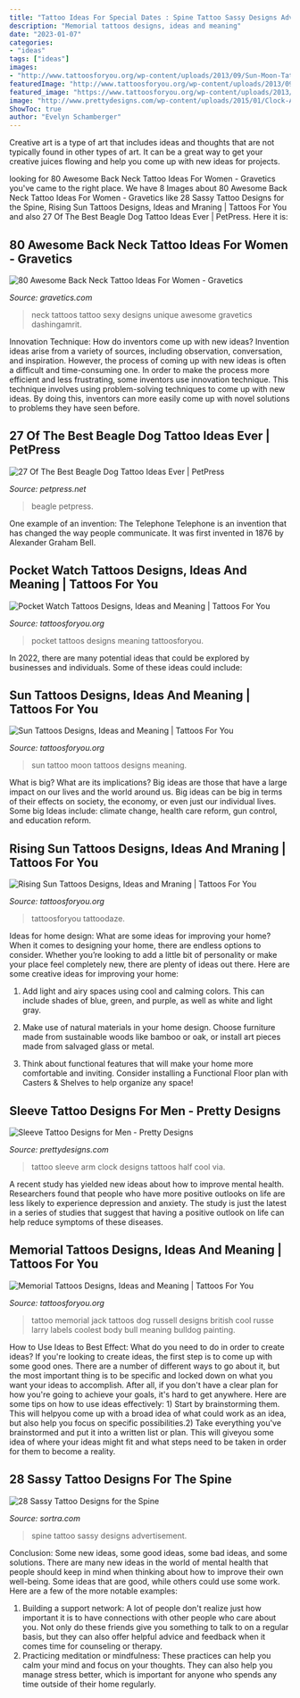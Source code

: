 ```yaml
---
title: "Tattoo Ideas For Special Dates : Spine Tattoo Sassy Designs Advertisement"
description: "Memorial tattoos designs, ideas and meaning"
date: "2023-01-07"
categories:
- "ideas"
tags: ["ideas"]
images:
- "http://www.tattoosforyou.org/wp-content/uploads/2013/09/Sun-Moon-Tattoo.jpg"
featuredImage: "http://www.tattoosforyou.org/wp-content/uploads/2013/09/Sun-Moon-Tattoo.jpg"
featured_image: "https://www.tattoosforyou.org/wp-content/uploads/2013/11/Pocket-Watch-Tattoos.jpg"
image: "http://www.prettydesigns.com/wp-content/uploads/2015/01/Clock-Arm-Tattoo.jpg"
ShowToc: true
author: "Evelyn Schamberger"
---
```



Creative art is a type of art that includes ideas and thoughts that are not typically found in other types of art. It can be a great way to get your creative juices flowing and help you come up with new ideas for projects.

	

		
looking for 80 Awesome Back Neck Tattoo Ideas For Women - Gravetics you've came to the right place. We have 8 Images about 80 Awesome Back Neck Tattoo Ideas For Women - Gravetics like 28 Sassy Tattoo Designs for the Spine, Rising Sun Tattoos Designs, Ideas and Mraning | Tattoos For You and also 27 Of The Best Beagle Dog Tattoo Ideas Ever | PetPress. Here it is:
		
    
## 80 Awesome Back Neck Tattoo Ideas For Women - Gravetics

<img loading=lazy src="https://www.gravetics.com/wp-content/uploads/2016/11/Font-Tattoo-on-neck.jpg" onerror="this.onerror=null;this.src='https://tse3.mm.bing.net/th?id=OIP.gjuXliGaqgEb4NMZhWM0GAHaLl&amp;pid=15.1';" alt="80 Awesome Back Neck Tattoo Ideas For Women - Gravetics">

_Source: gravetics.com_

>neck tattoos tattoo sexy designs unique awesome gravetics dashingamrit. 

	

Innovation Technique: How do inventors come up with new ideas?
Invention ideas arise from a variety of sources, including observation, conversation, and inspiration. However, the process of coming up with new ideas is often a difficult and time-consuming one. In order to make the process more efficient and less frustrating, some inventors use innovation technique. This technique involves using problem-solving techniques to come up with new ideas. By doing this, inventors can more easily come up with novel solutions to problems they have seen before.

    
## 27 Of The Best Beagle Dog Tattoo Ideas Ever | PetPress

<img loading=lazy src="https://petpress.net/wp-content/uploads/2020/02/beagle-paw-print-tattoo-design.jpg" onerror="this.onerror=null;this.src='https://tse2.mm.bing.net/th?id=OIP.1VGmJ5R2lPmpjG5oYgkUEAHaDS&amp;pid=15.1';" alt="27 Of The Best Beagle Dog Tattoo Ideas Ever | PetPress">

_Source: petpress.net_

>beagle petpress. 

	

One example of an invention: The Telephone
Telephone is an invention that has changed the way people communicate. It was first invented in 1876 by Alexander Graham Bell.

    
## Pocket Watch Tattoos Designs, Ideas And Meaning | Tattoos For You

<img loading=lazy src="https://www.tattoosforyou.org/wp-content/uploads/2013/11/Pocket-Watch-Tattoos.jpg" onerror="this.onerror=null;this.src='https://tse2.mm.bing.net/th?id=OIP.Llm2tbx5t6wNJtMJF0-QzgHaLH&amp;pid=15.1';" alt="Pocket Watch Tattoos Designs, Ideas and Meaning | Tattoos For You">

_Source: tattoosforyou.org_

>pocket tattoos designs meaning tattoosforyou. 

	

In 2022, there are many potential ideas that could be explored by businesses and individuals. Some of these ideas could include: 

    
## Sun Tattoos Designs, Ideas And Meaning | Tattoos For You

<img loading=lazy src="http://www.tattoosforyou.org/wp-content/uploads/2013/09/Sun-Moon-Tattoo.jpg" onerror="this.onerror=null;this.src='https://tse2.mm.bing.net/th?id=OIP.b2j2o6gmCDB2BCU8uujwywHaJ4&amp;pid=15.1';" alt="Sun Tattoos Designs, Ideas and Meaning | Tattoos For You">

_Source: tattoosforyou.org_

>sun tattoo moon tattoos designs meaning. 

	

What is big? What are its implications?
Big ideas are those that have a large impact on our lives and the world around us. Big ideas can be big in terms of their effects on society, the economy, or even just our individual lives. Some big Ideas include: climate change, health care reform, gun control, and education reform.

    
## Rising Sun Tattoos Designs, Ideas And Mraning | Tattoos For You

<img loading=lazy src="https://www.tattoosforyou.org/wp-content/uploads/2016/03/Rising-Sun-Tattoo-Images.jpg" onerror="this.onerror=null;this.src='https://tse3.mm.bing.net/th?id=OIP.bYaVkymKye83oVvQLFRJkAHaNr&amp;pid=15.1';" alt="Rising Sun Tattoos Designs, Ideas and Mraning | Tattoos For You">

_Source: tattoosforyou.org_

>tattoosforyou tattoodaze. 

	

Ideas for home design: What are some ideas for improving your home?
When it comes to designing your home, there are endless options to consider. Whether you’re looking to add a little bit of personality or make your place feel completely new, there are plenty of ideas out there. Here are some creative ideas for improving your home: 
1. Add light and airy spaces using cool and calming colors. This can include shades of blue, green, and purple, as well as white and light gray.

2. Make use of natural materials in your home design. Choose furniture made from sustainable woods like bamboo or oak, or install art pieces made from salvaged glass or metal.

3. Think about functional features that will make your home more comfortable and inviting. Consider installing a Functional Floor plan with Casters & Shelves to help organize any space! 


    
## Sleeve Tattoo Designs For Men - Pretty Designs

<img loading=lazy src="http://www.prettydesigns.com/wp-content/uploads/2015/01/Clock-Arm-Tattoo.jpg" onerror="this.onerror=null;this.src='https://tse1.mm.bing.net/th?id=OIP.cCRRf_hf_FfPR_eUE3mt5QHaJ4&amp;pid=15.1';" alt="Sleeve Tattoo Designs for Men - Pretty Designs">

_Source: prettydesigns.com_

>tattoo sleeve arm clock designs tattoos half cool via. 

	

A recent study has yielded new ideas about how to improve mental health. Researchers found that people who have more positive outlooks on life are less likely to experience depression and anxiety. The study is just the latest in a series of studies that suggest that having a positive outlook on life can help reduce symptoms of these diseases.

    
## Memorial Tattoos Designs, Ideas And Meaning | Tattoos For You

<img loading=lazy src="http://www.tattoosforyou.org/wp-content/uploads/2013/09/Dog-Memorial-Tattoos-768x1024.jpg" onerror="this.onerror=null;this.src='https://tse4.mm.bing.net/th?id=OIP.xwnpJMPnGiCec5N9j2Ve1QHaJ4&amp;pid=15.1';" alt="Memorial Tattoos Designs, Ideas and Meaning | Tattoos For You">

_Source: tattoosforyou.org_

>tattoo memorial jack tattoos dog russell designs british cool russe larry labels coolest body bull meaning bulldog painting. 

	

How to Use Ideas to Best Effect: What do you need to do in order to create ideas?
If you're looking to create ideas, the first step is to come up with some good ones. There are a number of different ways to go about it, but the most important thing is to be specific and locked down on what you want your ideas to accomplish. After all, if you don't have a clear plan for how you're going to achieve your goals, it's hard to get anywhere. Here are some tips on how to use ideas effectively: 1) Start by brainstorming them. This will helpyou come up with a broad idea of what could work as an idea, but also help you focus on specific possibilities.2) Take everything you've brainstormed and put it into a written list or plan. This will giveyou some idea of where your ideas might fit and what steps need to be taken in order for them to become a reality.

    
## 28 Sassy Tattoo Designs For The Spine

<img loading=lazy src="https://www.sortra.com/wp-content/uploads/2014/11/spine-tattoos03.jpg" onerror="this.onerror=null;this.src='https://tse4.mm.bing.net/th?id=OIP.aLCbN48vb9qGbdyRIWPjLAHaLI&amp;pid=15.1';" alt="28 Sassy Tattoo Designs for the Spine">

_Source: sortra.com_

>spine tattoo sassy designs advertisement. 

	

Conclusion: Some new ideas, some good ideas, some bad ideas, and some solutions.
There are many new ideas in the world of mental health that people should keep in mind when thinking about how to improve their own well-being. Some ideas that are good, while others could use some work. Here are a few of the more notable examples: 
1) Building a support network: A lot of people don't realize just how important it is to have connections with other people who care about you. Not only do these friends give you something to talk to on a regular basis, but they can also offer helpful advice and feedback when it comes time for counseling or therapy. 
2) Practicing meditation or mindfulness: These practices can help you calm your mind and focus on your thoughts. They can also help you manage stress better, which is important for anyone who spends any time outside of their home regularly.

